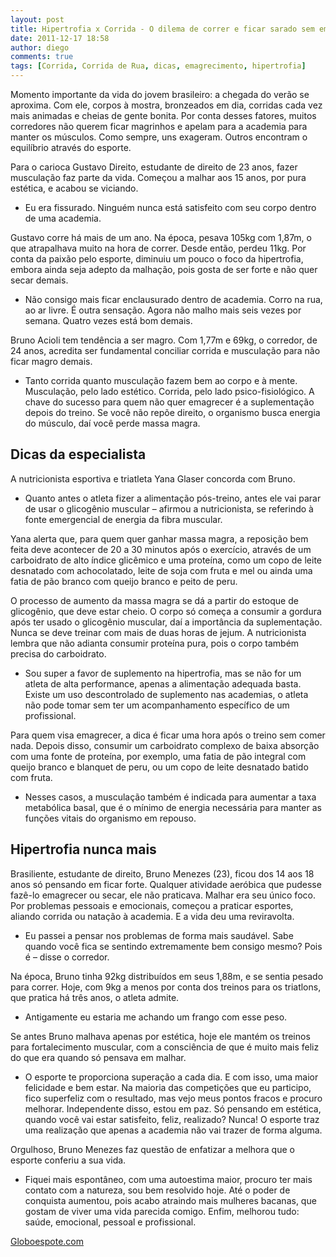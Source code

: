 ```yaml
---
layout: post
title: Hipertrofia x Corrida - O dilema de correr e ficar sarado sem emagrecer
date: 2011-12-17 18:58
author: diego
comments: true
tags: [Corrida, Corrida de Rua, dicas, emagrecimento, hipertrofia]
---
```

Momento importante da vida do jovem brasileiro: a chegada do verão se aproxima. Com ele, corpos à mostra, bronzeados em dia, corridas cada vez mais animadas e cheias de gente bonita. Por conta desses fatores, muitos corredores não querem ficar magrinhos e apelam para a academia para manter os músculos. Como sempre, uns exageram. Outros encontram o equilíbrio através do esporte.

Para o carioca Gustavo Direito, estudante de direito de 23 anos, fazer musculação faz parte da vida. Começou a malhar aos 15 anos, por pura estética, e acabou se viciando.

- Eu era fissurado. Ninguém nunca está satisfeito com seu corpo dentro de uma academia.

Gustavo corre há mais de um ano. Na época, pesava 105kg com 1,87m, o que atrapalhava muito na hora de correr. Desde então, perdeu 11kg. Por conta da paixão pelo esporte, diminuiu um pouco o foco da hipertrofia, embora ainda seja adepto da malhação, pois gosta de ser forte e não quer secar demais.

- Não consigo mais ficar enclausurado dentro de academia. Corro na rua, ao ar livre. É outra sensação. Agora não malho mais seis vezes por semana. Quatro vezes está bom demais.

Bruno Acioli tem tendência a ser magro. Com 1,77m e 69kg, o corredor, de 24 anos, acredita ser fundamental conciliar corrida e musculação para não ficar magro demais.

- Tanto corrida quanto musculação fazem bem ao corpo e à mente. Musculação, pelo lado estético. Corrida, pelo lado psico-fisiológico. A chave do sucesso para quem não quer emagrecer é a suplementação depois do treino. Se você não repõe direito, o organismo busca energia do músculo, daí você perde massa magra.

## Dicas da especialista

A nutricionista esportiva e triatleta Yana Glaser concorda com Bruno.

- Quanto antes o atleta fizer a alimentação pós-treino, antes ele vai parar de usar o glicogênio muscular – afirmou a nutricionista, se referindo à fonte emergencial de energia da fibra muscular.

Yana alerta que, para quem quer ganhar massa magra, a reposição bem feita deve acontecer de 20 a 30 minutos após o exercício, através de um carboidrato de alto índice glicêmico e uma proteína, como um copo de leite desnatado com achocolatado, leite de soja com fruta e mel ou ainda uma fatia de pão branco com queijo branco e peito de peru.

O processo de aumento da massa magra se dá a partir do estoque de glicogênio, que deve estar cheio. O corpo só começa a consumir a gordura após ter usado o glicogênio muscular, daí a importância da suplementação. Nunca se deve treinar com mais de duas horas de jejum. A nutricionista lembra que não adianta consumir proteína pura, pois o corpo também precisa do carboidrato.

- Sou super a favor de suplemento na hipertrofia, mas se não for um atleta de alta performance, apenas a alimentação adequada basta. Existe um uso descontrolado de suplemento nas academias, o atleta não pode tomar sem ter um acompanhamento específico de um profissional.

Para quem visa emagrecer, a dica é ficar uma hora após o treino sem comer nada. Depois disso, consumir um carboidrato complexo de baixa absorção com uma fonte de proteína, por exemplo, uma fatia de pão integral com queijo branco e blanquet de peru, ou um copo de leite desnatado batido com fruta.

- Nesses casos, a musculação também é indicada para aumentar a taxa metabólica basal, que é o mínimo de energia necessária para manter as funções vitais do organismo em repouso.

## Hipertrofia nunca mais

Brasiliente, estudante de direito, Bruno Menezes (23), ficou dos 14 aos 18 anos só pensando em ficar forte. Qualquer atividade aeróbica que pudesse fazê-lo emagrecer ou secar, ele não praticava. Malhar era seu único foco. Por problemas pessoais e emocionais, começou a praticar esportes, aliando corrida ou natação à academia. E a vida deu uma reviravolta.

- Eu passei a pensar nos problemas de forma mais saudável. Sabe quando você fica se sentindo extremamente bem consigo mesmo? Pois é – disse o corredor.

Na época, Bruno tinha 92kg distribuídos em seus 1,88m, e se sentia pesado para correr. Hoje, com 9kg a menos por conta dos treinos para os triatlons, que pratica há três anos, o atleta admite.

- Antigamente eu estaria me achando um frango com esse peso.

Se antes Bruno malhava apenas por estética, hoje ele mantém os treinos para fortalecimento muscular, com a consciência de que é muito mais feliz do que era quando só pensava em malhar.

- O esporte te proporciona superação a cada dia. E com isso, uma maior felicidade e bem estar. Na maioria das competições que eu participo, fico superfeliz com o resultado, mas vejo meus pontos fracos e procuro melhorar. Independente disso, estou em paz. Só pensando em estética, quando você vai estar satisfeito, feliz, realizado? Nunca! O esporte traz uma realização que apenas a academia não vai trazer de forma alguma.

Orgulhoso, Bruno Menezes faz questão de enfatizar a melhora que o esporte conferiu a sua vida.

- Fiquei mais espontâneo, com uma autoestima maior, procuro ter mais contato com a natureza, sou bem resolvido hoje. Até o poder de conquista aumentou, pois acabo atraindo mais mulheres bacanas, que gostam de viver uma vida parecida comigo. Enfim, melhorou tudo: saúde, emocional, pessoal e profissional.

<a href="http://globoesporte.globo.com/atletismo/corrida-de-rua/noticia/2011/12/hipertrofia-x-corrida-o-dilema-de-correr-e-ficar-sarado-sem-emagrecer.html">Globoespote.com</a>
 
